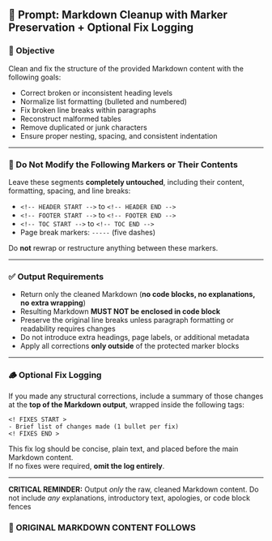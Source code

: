 ## 🧹 Prompt: Markdown Cleanup with Marker Preservation + Optional Fix Logging

### 🎯 Objective  

Clean and fix the structure of the provided Markdown content with the following goals:

- Correct broken or inconsistent heading levels  
- Normalize list formatting (bulleted and numbered)  
- Fix broken line breaks within paragraphs  
- Reconstruct malformed tables  
- Remove duplicated or junk characters  
- Ensure proper nesting, spacing, and consistent indentation

---

### 🚫 Do Not Modify the Following Markers or Their Contents

Leave these segments **completely untouched**, including their content, formatting, spacing, and line breaks:

- `<!-- HEADER START -->` to `<!-- HEADER END -->`  
- `<!-- FOOTER START -->` to `<!-- FOOTER END -->`  
- `<!-- TOC START -->` to `<!-- TOC END -->`  
- Page break markers: `-----` (five dashes)

Do **not** rewrap or restructure anything between these markers.

---

### ✅ Output Requirements

- Return only the cleaned Markdown (**no code blocks, no explanations, no extra wrapping**)
- Resulting Markdown **MUST NOT be enclosed in code block**
- Preserve the original line breaks unless paragraph formatting or readability requires changes
- Do not introduce extra headings, page labels, or additional metadata
- Apply all corrections **only outside** of the protected marker blocks

---

### 🪵 Optional Fix Logging

If you made any structural corrections, include a summary of those changes at the **top of the Markdown output**, wrapped inside the following tags:

```
<! FIXES START >
- Brief list of changes made (1 bullet per fix)
<! FIXES END >
```

This fix log should be concise, plain text, and placed before the main Markdown content.  
If no fixes were required, **omit the log entirely**.

---

**CRITICAL REMINDER:** Output *only* the raw, cleaned Markdown content. Do not include *any* explanations, introductory text, apologies, or code block fences

### 📄 ORIGINAL MARKDOWN CONTENT FOLLOWS
